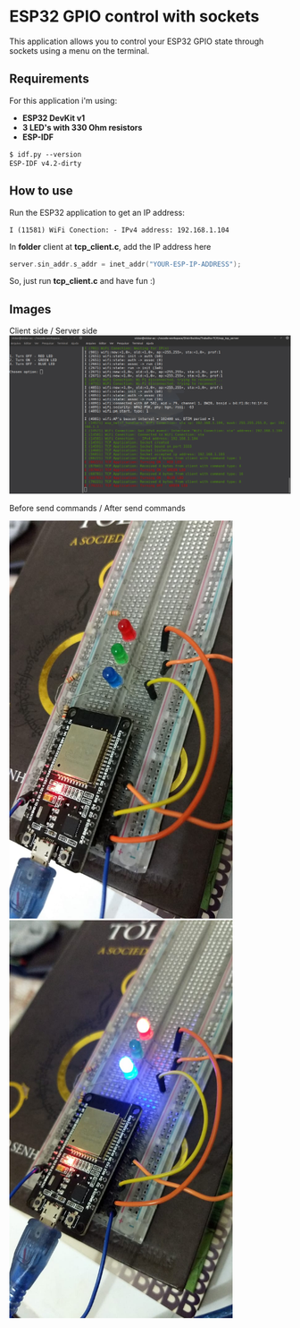 # ESP32 GPIO control with sockets

This application allows you to control your ESP32 GPIO state through sockets using a menu on the terminal.

## Requirements
For this application i'm using:
- **ESP32 DevKit v1**
- **3 LED's with 330 Ohm resistors**
- **ESP-IDF**


```bashrc
$ idf.py --version
ESP-IDF v4.2-dirty
```

## How to use
Run the ESP32 application to get an IP address:
```bashrc
I (11581) WiFi Conection: - IPv4 address: 192.168.1.104
```

In **folder** client at **tcp_client.c**, add the IP address here
```c
server.sin_addr.s_addr = inet_addr("YOUR-ESP-IP-ADDRESS");
```

So, just run **tcp_client.c** and have fun :)

## Images
Client side / Server side
![img1](./images/img1.png)

Before send commands / After send commands
<div class="box">
  <img src="./images/img3.jpeg" alt="drawing" width="400"/>
  <img src="./images/img2.jpeg" alt="drawing" width="400"/>
</div>
